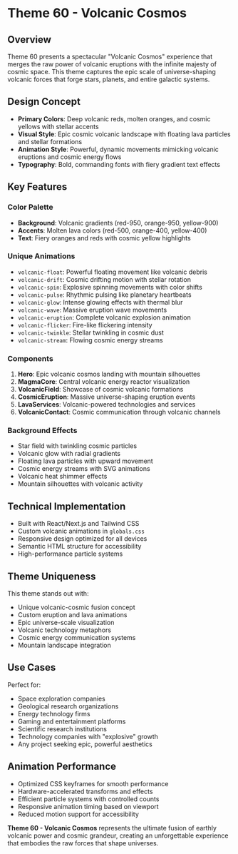 # Theme 60 - Volcanic Cosmos

## Overview
Theme 60 presents a spectacular "Volcanic Cosmos" experience that merges the raw power of volcanic eruptions with the infinite majesty of cosmic space. This theme captures the epic scale of universe-shaping volcanic forces that forge stars, planets, and entire galactic systems.

## Design Concept
- **Primary Colors**: Deep volcanic reds, molten oranges, and cosmic yellows with stellar accents
- **Visual Style**: Epic cosmic volcanic landscape with floating lava particles and stellar formations
- **Animation Style**: Powerful, dynamic movements mimicking volcanic eruptions and cosmic energy flows
- **Typography**: Bold, commanding fonts with fiery gradient text effects

## Key Features

### Color Palette
- **Background**: Volcanic gradients (red-950, orange-950, yellow-900)
- **Accents**: Molten lava colors (red-500, orange-400, yellow-400)
- **Text**: Fiery oranges and reds with cosmic yellow highlights

### Unique Animations
- `volcanic-float`: Powerful floating movement like volcanic debris
- `volcanic-drift`: Cosmic drifting motion with stellar rotation
- `volcanic-spin`: Explosive spinning movements with color shifts
- `volcanic-pulse`: Rhythmic pulsing like planetary heartbeats
- `volcanic-glow`: Intense glowing effects with thermal blur
- `volcanic-wave`: Massive eruption wave movements
- `volcanic-eruption`: Complete volcanic explosion animation
- `volcanic-flicker`: Fire-like flickering intensity
- `volcanic-twinkle`: Stellar twinkling in cosmic dust
- `volcanic-stream`: Flowing cosmic energy streams

### Components
1. **Hero**: Epic volcanic cosmos landing with mountain silhouettes
2. **MagmaCore**: Central volcanic energy reactor visualization  
3. **VolcanicField**: Showcase of cosmic volcanic formations
4. **CosmicEruption**: Massive universe-shaping eruption events
5. **LavaServices**: Volcanic-powered technologies and services
6. **VolcanicContact**: Cosmic communication through volcanic channels

### Background Effects
- Star field with twinkling cosmic particles
- Volcanic glow with radial gradients
- Floating lava particles with upward movement
- Cosmic energy streams with SVG animations
- Volcanic heat shimmer effects
- Mountain silhouettes with volcanic activity

## Technical Implementation
- Built with React/Next.js and Tailwind CSS
- Custom volcanic animations in `globals.css`
- Responsive design optimized for all devices
- Semantic HTML structure for accessibility
- High-performance particle systems

## Theme Uniqueness
This theme stands out with:
- Unique volcanic-cosmic fusion concept
- Custom eruption and lava animations
- Epic universe-scale visualization
- Volcanic technology metaphors
- Cosmic energy communication systems
- Mountain landscape integration

## Use Cases
Perfect for:
- Space exploration companies
- Geological research organizations  
- Energy technology firms
- Gaming and entertainment platforms
- Scientific research institutions
- Technology companies with "explosive" growth
- Any project seeking epic, powerful aesthetics

## Animation Performance
- Optimized CSS keyframes for smooth performance
- Hardware-accelerated transforms and effects
- Efficient particle systems with controlled counts
- Responsive animation timing based on viewport
- Reduced motion support for accessibility

**Theme 60 - Volcanic Cosmos** represents the ultimate fusion of earthly volcanic power and cosmic grandeur, creating an unforgettable experience that embodies the raw forces that shape universes. 